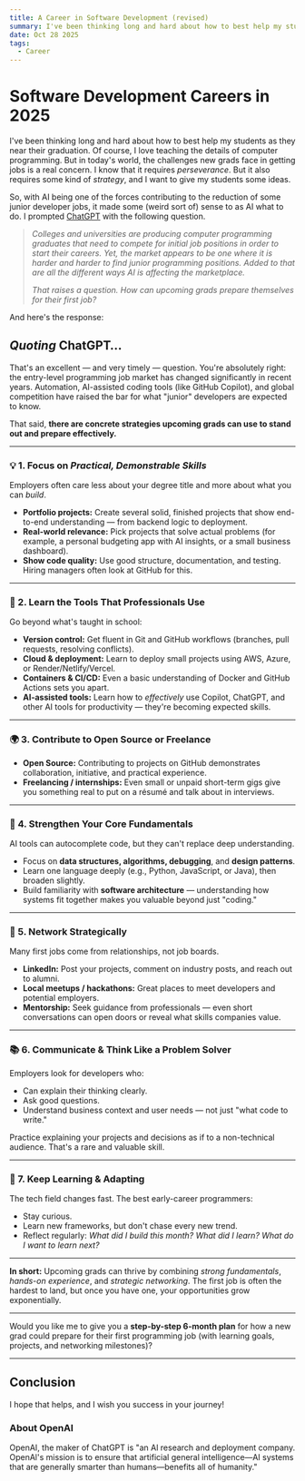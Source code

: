```yaml
---
title: A Career in Software Development (revised)
summary: I've been thinking long and hard about how to best help my students as they near their graduation. I thought I would ask ChatGPT. Here's its response.
date: Oct 28 2025
tags:
  - Career
---
```

# Software Development Careers in 2025

I've been thinking long and hard about how to best help my students as they near their graduation. Of course, I love teaching the details of computer programming. But in today's world, the challenges new grads face in getting jobs is a real concern. I know that it requires *perseverance*. But it also requires some kind of *strategy*, and I want to give my students some ideas.

So, with AI being one of the forces contributing to the reduction of some junior developer jobs, it made some (weird sort of) sense to as AI what to do. I prompted <a href="" target="_blank">ChatGPT</a> with the following question.

> *Colleges and universities are producing computer programming graduates that need to compete for initial job positions in order to start their careers. Yet, the market appears to be one where it is harder and harder to find junior programming positions. Added to that are all the different ways AI is affecting the marketplace.*
>
> *That raises a question. How can upcoming grads prepare themselves for their first job?*

And here's the response:

## *Quoting* ChatGPT&hellip;

That's an excellent — and very timely — question. You're absolutely right: the entry-level programming job market has changed significantly in recent years. Automation, AI-assisted coding tools (like GitHub Copilot), and global competition have raised the bar for what "junior" developers are expected to know.

That said, **there are concrete strategies upcoming grads can use to stand out and prepare effectively.**

---

### 💡 1. Focus on *Practical, Demonstrable Skills*

Employers often care less about your degree title and more about what you can *build*.

* **Portfolio projects:** Create several solid, finished projects that show end-to-end understanding — from backend logic to deployment.
* **Real-world relevance:** Pick projects that solve actual problems (for example, a personal budgeting app with AI insights, or a small business dashboard).
* **Show code quality:** Use good structure, documentation, and testing. Hiring managers often look at GitHub for this.

---

### 🧠 2. Learn the Tools That Professionals Use

Go beyond what's taught in school:

* **Version control:** Get fluent in Git and GitHub workflows (branches, pull requests, resolving conflicts).
* **Cloud & deployment:** Learn to deploy small projects using AWS, Azure, or Render/Netlify/Vercel.
* **Containers & CI/CD:** Even a basic understanding of Docker and GitHub Actions sets you apart.
* **AI-assisted tools:** Learn how to *effectively* use Copilot, ChatGPT, and other AI tools for productivity — they're becoming expected skills.

---

### 🌍 3. Contribute to Open Source or Freelance

* **Open Source:** Contributing to projects on GitHub demonstrates collaboration, initiative, and practical experience.
* **Freelancing / internships:** Even small or unpaid short-term gigs give you something real to put on a résumé and talk about in interviews.

---

### 🧩 4. Strengthen Your Core Fundamentals

AI tools can autocomplete code, but they can't replace deep understanding.

* Focus on **data structures, algorithms, debugging**, and **design patterns**.
* Learn one language deeply (e.g., Python, JavaScript, or Java), then broaden slightly.
* Build familiarity with **software architecture** — understanding how systems fit together makes you valuable beyond just "coding."

---

### 🤝 5. Network Strategically

Many first jobs come from relationships, not job boards.

* **LinkedIn:** Post your projects, comment on industry posts, and reach out to alumni.
* **Local meetups / hackathons:** Great places to meet developers and potential employers.
* **Mentorship:** Seek guidance from professionals — even short conversations can open doors or reveal what skills companies value.

---

### 📚 6. Communicate & Think Like a Problem Solver

Employers look for developers who:

* Can explain their thinking clearly.
* Ask good questions.
* Understand business context and user needs — not just "what code to write."

Practice explaining your projects and decisions as if to a non-technical audience. That's a rare and valuable skill.

---

### 🚀 7. Keep Learning & Adapting

The tech field changes fast. The best early-career programmers:

* Stay curious.
* Learn new frameworks, but don't chase every new trend.
* Reflect regularly: *What did I build this month? What did I learn? What do I want to learn next?*

---

**In short:**
Upcoming grads can thrive by combining *strong fundamentals*, *hands-on experience*, and *strategic networking*. The first job is often the hardest to land, but once you have one, your opportunities grow exponentially.

---

Would you like me to give you a **step-by-step 6-month plan** for how a new grad could prepare for their first programming job (with learning goals, projects, and networking milestones)?




----

## Conclusion

I hope that helps, and I wish you success in your journey!

### About OpenAI

OpenAI, the maker of ChatGPT is "an Al research and deployment company. OpenAl's mission is to ensure that artificial general intelligence—AI systems that are generally smarter than humans—benefits all of humanity."
